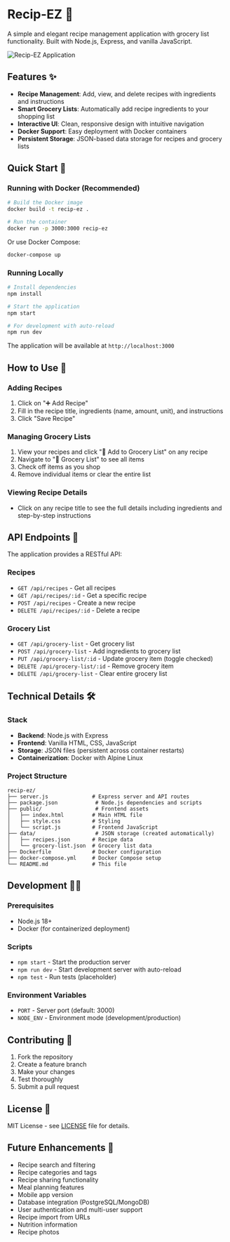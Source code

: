 # Recip-EZ 🍳

A simple and elegant recipe management application with grocery list functionality. Built with Node.js, Express, and vanilla JavaScript.

![Recip-EZ Application](https://github.com/user-attachments/assets/733c0147-c4ff-425d-b85f-6a422fcd3535)

## Features ✨

- **Recipe Management**: Add, view, and delete recipes with ingredients and instructions
- **Smart Grocery Lists**: Automatically add recipe ingredients to your shopping list
- **Interactive UI**: Clean, responsive design with intuitive navigation
- **Docker Support**: Easy deployment with Docker containers
- **Persistent Storage**: JSON-based data storage for recipes and grocery lists

## Quick Start 🚀

### Running with Docker (Recommended)

```bash
# Build the Docker image
docker build -t recip-ez .

# Run the container
docker run -p 3000:3000 recip-ez
```

Or use Docker Compose:

```bash
docker-compose up
```

### Running Locally

```bash
# Install dependencies
npm install

# Start the application
npm start

# For development with auto-reload
npm run dev
```

The application will be available at `http://localhost:3000`

## How to Use 📖

### Adding Recipes
1. Click on "➕ Add Recipe"
2. Fill in the recipe title, ingredients (name, amount, unit), and instructions
3. Click "Save Recipe"

### Managing Grocery Lists
1. View your recipes and click "🛒 Add to Grocery List" on any recipe
2. Navigate to "🛒 Grocery List" to see all items
3. Check off items as you shop
4. Remove individual items or clear the entire list

### Viewing Recipe Details
- Click on any recipe title to see the full details including ingredients and step-by-step instructions

## API Endpoints 🔌

The application provides a RESTful API:

### Recipes
- `GET /api/recipes` - Get all recipes
- `GET /api/recipes/:id` - Get a specific recipe
- `POST /api/recipes` - Create a new recipe
- `DELETE /api/recipes/:id` - Delete a recipe

### Grocery List
- `GET /api/grocery-list` - Get grocery list
- `POST /api/grocery-list` - Add ingredients to grocery list
- `PUT /api/grocery-list/:id` - Update grocery item (toggle checked)
- `DELETE /api/grocery-list/:id` - Remove grocery item
- `DELETE /api/grocery-list` - Clear entire grocery list

## Technical Details 🛠️

### Stack
- **Backend**: Node.js with Express
- **Frontend**: Vanilla HTML, CSS, JavaScript
- **Storage**: JSON files (persistent across container restarts)
- **Containerization**: Docker with Alpine Linux

### Project Structure
```
recip-ez/
├── server.js              # Express server and API routes
├── package.json            # Node.js dependencies and scripts
├── public/                 # Frontend assets
│   ├── index.html         # Main HTML file
│   ├── style.css          # Styling
│   └── script.js          # Frontend JavaScript
├── data/                   # JSON storage (created automatically)
│   ├── recipes.json       # Recipe data
│   └── grocery-list.json  # Grocery list data
├── Dockerfile             # Docker configuration
├── docker-compose.yml     # Docker Compose setup
└── README.md              # This file
```

## Development 👨‍💻

### Prerequisites
- Node.js 18+ 
- Docker (for containerized deployment)

### Scripts
- `npm start` - Start the production server
- `npm run dev` - Start development server with auto-reload
- `npm test` - Run tests (placeholder)

### Environment Variables
- `PORT` - Server port (default: 3000)
- `NODE_ENV` - Environment mode (development/production)

## Contributing 🤝

1. Fork the repository
2. Create a feature branch
3. Make your changes
4. Test thoroughly
5. Submit a pull request

## License 📄

MIT License - see [LICENSE](LICENSE) file for details.

## Future Enhancements 🎯

- Recipe search and filtering
- Recipe categories and tags
- Recipe sharing functionality
- Meal planning features
- Mobile app version
- Database integration (PostgreSQL/MongoDB)
- User authentication and multi-user support
- Recipe import from URLs
- Nutrition information
- Recipe photos

